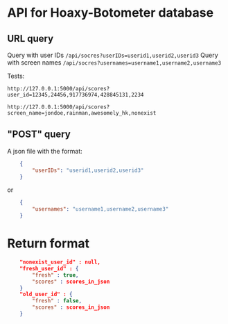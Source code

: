 # API for Hoaxy-Botometer database

## URL query

Query with user IDs `/api/socres?userIDs=userid1,userid2,userid3`
Query with screen names `/api/socres?usernames=username1,username2,username3`

Tests:

`http://127.0.0.1:5000/api/scores?user_id=12345,24456,917736974,428845131,2234`

`http://127.0.0.1:5000/api/scores?screen_name=jondoe,rainman,awesomely_hk,nonexist`

## "POST" query

A json file with the format:

```json
    {
        "userIDs": "userid1,userid2,userid3"
    }
```

or

```json
    {
        "usernames": "username1,username2,username3"
    }
```

# Return format

```json
    "nonexist_user_id" : null,
    "fresh_user_id" : {
        "fresh" : true,
        "scores" : scores_in_json
    }
    "old_user_id" : {
        "fresh" : false,
        "scores" : scores_in_json
    }
```

